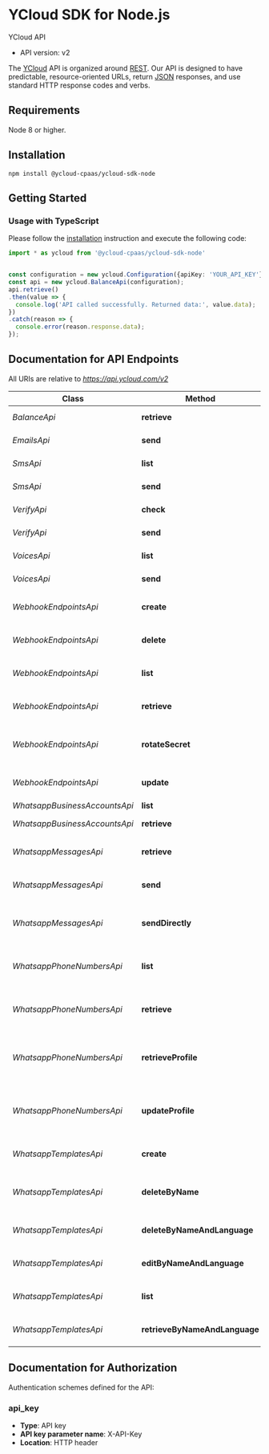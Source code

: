 # YCloud SDK for Node.js

YCloud API
- API version: v2

The [YCloud](https://ycloud.com) API is organized around [REST](https://en.wikipedia.org/wiki/Representational_state_transfer). Our API is designed to have predictable, resource-oriented URLs, return [JSON](https://www.json.org) responses, and use standard HTTP response codes and verbs.


## Requirements

Node 8 or higher.

## Installation

```shell
npm install @ycloud-cpaas/ycloud-sdk-node
```

## Getting Started

### Usage with TypeScript

Please follow the [installation](#installation) instruction and execute the following code:

```typescript
import * as ycloud from '@ycloud-cpaas/ycloud-sdk-node'


const configuration = new ycloud.Configuration({apiKey: 'YOUR_API_KEY'});
const api = new ycloud.BalanceApi(configuration);
api.retrieve()
.then(value => {
  console.log('API called successfully. Returned data:', value.data);
})
.catch(reason => {
  console.error(reason.response.data);
});

```

## Documentation for API Endpoints

All URIs are relative to *https://api.ycloud.com/v2*

Class | Method | HTTP request | Description
------------ | ------------- | ------------- | -------------
*BalanceApi* | **retrieve** | **GET** /balance | Retrieve balance
*EmailsApi* | **send** | **POST** /emails | Send an email
*SmsApi* | **list** | **GET** /sms | List SMS records
*SmsApi* | **send** | **POST** /sms | Send an SMS
*VerifyApi* | **check** | **POST** /verify/verificationChecks | Check a verification
*VerifyApi* | **send** | **POST** /verify/verifications | Start a verification
*VoicesApi* | **list** | **GET** /voices | List voice records
*VoicesApi* | **send** | **POST** /voices | Send a voice code
*WebhookEndpointsApi* | **create** | **POST** /webhookEndpoints | Create a webhook endpoint
*WebhookEndpointsApi* | **delete** | **DELETE** /webhookEndpoints/{id} | Delete a webhook endpoint
*WebhookEndpointsApi* | **list** | **GET** /webhookEndpoints | List webhook endpoints
*WebhookEndpointsApi* | **retrieve** | **GET** /webhookEndpoints/{id} | Retrieve a webhook endpoint
*WebhookEndpointsApi* | **rotateSecret** | **POST** /webhookEndpoints/{id}/rotateSecret | Rotate a webhook endpoint secret
*WebhookEndpointsApi* | **update** | **PATCH** /webhookEndpoints/{id} | Update a webhook endpoint
*WhatsappBusinessAccountsApi* | **list** | **GET** /whatsapp/businessAccounts | List WABAs
*WhatsappBusinessAccountsApi* | **retrieve** | **GET** /whatsapp/businessAccounts/{id} | Retrieve a WABA
*WhatsappMessagesApi* | **retrieve** | **GET** /whatsapp/messages/{id} | Retrieve a WhatsApp message
*WhatsappMessagesApi* | **send** | **POST** /whatsapp/messages | Enqueue a WhatsApp message
*WhatsappMessagesApi* | **sendDirectly** | **POST** /whatsapp/messages/sendDirectly | Send a WhatsApp message directly
*WhatsappPhoneNumbersApi* | **list** | **GET** /whatsapp/phoneNumbers | List WhatsApp phone numbers
*WhatsappPhoneNumbersApi* | **retrieve** | **GET** /whatsapp/phoneNumbers/{wabaId}/{phoneNumber} | Retrieve a WhatsApp phone number
*WhatsappPhoneNumbersApi* | **retrieveProfile** | **GET** /whatsapp/phoneNumbers/{wabaId}/{phoneNumber}/profile | Retrieve a WhatsApp phone number profile
*WhatsappPhoneNumbersApi* | **updateProfile** | **PATCH** /whatsapp/phoneNumbers/{wabaId}/{phoneNumber}/profile | Update a WhatsApp phone number profile
*WhatsappTemplatesApi* | **create** | **POST** /whatsapp/templates | Create a WhatsApp template
*WhatsappTemplatesApi* | **deleteByName** | **DELETE** /whatsapp/templates/{wabaId}/{name} | Delete WhatsApp templates by name
*WhatsappTemplatesApi* | **deleteByNameAndLanguage** | **DELETE** /whatsapp/templates/{wabaId}/{name}/{language} | Delete a WhatsApp template
*WhatsappTemplatesApi* | **editByNameAndLanguage** | **PATCH** /whatsapp/templates/{wabaId}/{name}/{language} | Edit a WhatsApp template
*WhatsappTemplatesApi* | **list** | **GET** /whatsapp/templates | List WhatsApp templates
*WhatsappTemplatesApi* | **retrieveByNameAndLanguage** | **GET** /whatsapp/templates/{wabaId}/{name}/{language} | Retrieve a WhatsApp template


## Documentation for Authorization

Authentication schemes defined for the API:
### api_key

- **Type**: API key
- **API key parameter name**: X-API-Key
- **Location**: HTTP header
